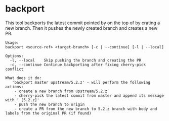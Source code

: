 # backport

This tool backports the latest commit pointed by <source-ref> on the top of <target-branch> by crating a new branch.
Then it pushes the newly created branch and creates a new PR.

```
Usage: 
backport <source-ref> <target-branch> [-c | --continue] [-l | --local]

Options:
  -l, --local    Skip pushing the branch and creating the PR
  -c, --continue Continue backporting after fixing cherry-pick conflict

What does it do:
   'backport master upstream/5.2.z' - will perform the following actions:
    - create a new branch from upstream/5.2.z
    - cherry-pick the latest commit from master and append its message with ' [5.2.z]'
    - push the new branch to origin
    - create a PR from the new branch to 5.2.z branch with body and labels from the original PR (if found)
```
